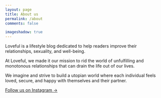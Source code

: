 ```yaml
---
layout: page
title: About us
permalink: /about
comments: false

imageshadow: true
---
```


Loveful is a lifestyle blog dedicated to help readers improve their relationships, sexuality, and well-being.

At Loveful, we made it our mission to rid the world of unfulfilling and monotonous relationships that can drain the life out of our lives. 

We imagine and strive to build a utopian world where each individual feels loved, secure, and happy with themselves and their partner. 

<a target="_blank" href="https://instagram.com/loveful.in" class="btn btn-dark"> Follow us on Instagram &rarr;</a>


